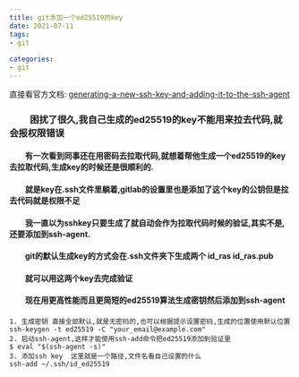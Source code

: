 ```yaml
---
title: git添加一个ed25519的key
date: 2021-07-11
tags:
- git
  
categories:
- git
---
```



直接看官方文档:
[generating-a-new-ssh-key-and-adding-it-to-the-ssh-agent](https://docs.github.com/cn/github-ae@latest/github/authenticating-to-github/connecting-to-github-with-ssh/generating-a-new-ssh-key-and-adding-it-to-the-ssh-agent)
### &emsp;&emsp; 困扰了很久,我自己生成的ed25519的key不能用来拉去代码,就会报权限错误
#### &emsp;&emsp;有一次看到同事还在用密码去拉取代码,就想着帮他生成一个ed25519的key去拉取代码,生成key的时候还是很顺利的.
#### &emsp;&emsp;就是key在.ssh文件里躺着,gitlab的设置里也是添加了这个key的公钥但是拉去代码就是权限不足
#### &emsp;&emsp;我一直以为sshkey只要生成了就自动会作为拉取代码时候的验证,其实不是,还要添加到ssh-agent.


#### &emsp;&emsp;git的默认生成key的方式会在.ssh文件夹下生成两个 id_ras id_ras.pub

#### &emsp;&emsp;就可以用这两个key去完成验证

#### &emsp;&emsp;现在用更高性能而且更简短的ed25519算法生成密钥然后添加到ssh-agent

```shell
1. 生成密钥 直接全部默认,就是无密码的,也可以根据提示设置密码,生成的位置使用默认位置
ssh-keygen -t ed25519 -C "your_email@example.com"
2. 启动ssh-agent,这样才能使用ssh-add命令把ed25519添加到验证里
$ eval "$(ssh-agent -s)"
3. 添加ssh key  这里就是一个路径,文件名看自己设置的什么
ssh-add ~/.ssh/id_ed25519
```
